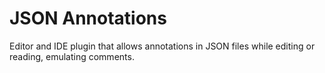 # JSON Annotations

Editor and IDE plugin that allows annotations in JSON files while editing or reading, emulating comments.